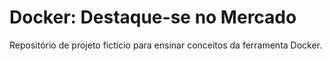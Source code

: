 # Docker: Destaque-se no Mercado

Repositório de projeto fictício para ensinar conceitos da ferramenta Docker.